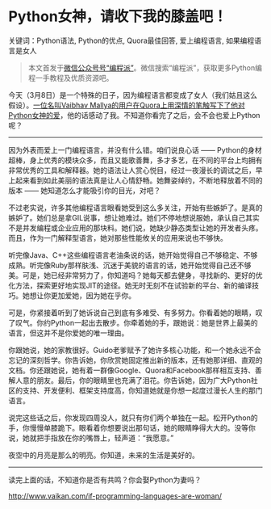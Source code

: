 # Python女神，请收下我的膝盖吧！

关键词：Python语法, Python的优点, Quora最佳回答, 爱上编程语言, 如果编程语言是女人

> 本文首发于[微信公众号号“编程派”](http://mp.weixin.qq.com/s?__biz=MzAwNDc0MTUxMw==&mid=401810350&idx=1&sn=123e853988f6d0f76fcc161584d8f6a1#rd)。微信搜索“编程派”，获取更多Python编程一手教程及优质资源吧。

今天（3月8日）是一个特殊的日子，因为编程语言都变成了女人（我们姑且这么假设）。[一位名叫Vaibhav Mallya的用户在Quora上用深情的笔触写下了他对Python女神的爱](https://www.quora.com/Have-I-have-fallen-in-love-with-Python-because-she-is-beautiful/answer/Vaibhav-Mallya)，他的话感动了我。不知道你看完了之后，会不会也爱上Python呢？

***

因为外表而爱上一门编程语言，并没有什么错。咱们说良心话 —— Python的身材超棒，身上优秀的模块众多，而且又能歌善舞，多才多艺，在不同的平台上均拥有非常优秀的工具和解释器。她的语法让人赏心悦目，经过一夜漫长的调试之后，早上起来看到如此美丽的语法真是让人心情舒畅。她舞姿绰约，不断地释放着不同的版本 —— 她知道怎么才能吸引你的目光，对吧？ 

不过老实说，许多其他编程语言眼看她受到这么多关注，开始有些嫉妒了。是真的嫉妒了。她们总是拿GIL说事，想让她难过。她们不停地想说服她，承认自己其实不是并发编程或企业应用的那块料。她们说，她缺少静态类型让她的开发者头疼。而且，作为一门解释型语言，她对那些性能攸关的应用来说也不够快。

听完像Java、C++这些编程语言老油条说的话，她开始觉得自己不够稳定、不够成熟。听完像Ruby那样肤浅、沉迷于美貌的语言的话，她开始觉得自己还不够美。可是，她已经非常努力了，你知道吗？她每天都去健身，寻找新的、更好的优化方法，探索更好地实现JIT的途径。她无时无刻不在试验新的平台、新的编译技巧。她想让你更加爱她，因为她在乎你。

可是，你紧接着听到了她诉说自己到底有多难受、有多努力。你看着她的眼睛，叹了叹气。你约Python一起出去散步。你牵着她的手，跟她说：她是世界上最美的语言，但这并不是你爱她的唯一理由。

你跟她说，她的家教很好。Guido老爹赋予了她许多核心功能，和一个她永远不会忘记的深刻哲学。你告诉她，你欣赏她固定推出新的版本，还有她那详细、直观的文档。你还跟她说，她有着一群像Google、Quora和Facebook那样相互支持、善解人意的朋友。最后，你的眼睛里也充满了泪花。你告诉她，因为广大Python社区的支持、开发便利、框架支持度高，你知道她就是你想一起度过漫长人生的那门语言。

说完这些话之后，你发现四周没人，就只有你们两个单独在一起。松开Python的手，你慢慢单膝跪下。眼看着你想要说出那句话，她的眼睛睁得大大的。没等你说，她就把手指放在你的嘴唇上，轻声道：“我愿意。”

夜空中的月亮是那么的明亮。你知道，未来的生活是美好的。

***

读完上面的话，不知道你是否有共鸣？你会娶Python为妻吗？

http://www.vaikan.com/if-programming-languages-are-woman/
